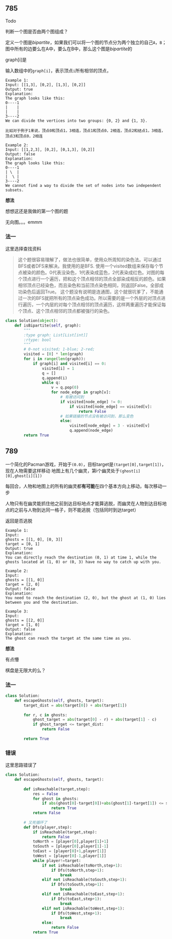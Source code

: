 ## 785

Todo

判断一个图是否由两个图组成？

定义一个图是*bipartite*，如果我们可以将一个图的节点分为两个独立的自己`A`，`B`；图中所有的边要么在A中，要么在B中，那么这个图是*bipartite*的

graph[i]是

输入数组中的`graph[i]`，表示顶点`i`所有相邻的顶点，

```
Example 1:
Input: [[1,3], [0,2], [1,3], [0,2]]
Output: true
Explanation: 
The graph looks like this:
0----1
|    |
|    |
3----2
We can divide the vertices into two groups: {0, 2} and {1, 3}.

比如对于例子1来说，顶点0和顶点1，3相连，顶点1和顶点0，2相连，顶点2和结点1，3相连，顶点3和顶点0，2相连
```
```
Example 2:
Input: [[1,2,3], [0,2], [0,1,3], [0,2]]
Output: false
Explanation: 
The graph looks like this:
0----1
| \  |
|  \ |
3----2
We cannot find a way to divide the set of nodes into two independent subsets.
```

**想法**

想想这还是我做的第一个图的题

无向图。。。emmm

### 法一

这里选择查找资料
>这个题很容易理解了，做法也很简单，使用众所周知的染色法。可以通过BFS或者DFS来解决。我使用的是BFS.
>使用一个visited数组来保存每个节点被染的颜色。0代表没染色，1代表染成蓝色，2代表染成红色。对图的每个顶点进行一个遍历，把和这个顶点相邻的顶点全部染成相反的颜色。如果相邻顶点已经染色，而且染色和当前顶点染色相同，则返回False。全部成功染色后返回True。
>这个题没有说明是连通图，这个就很坑爹了，不能通过一次的BFS就把所有的顶点染色成功。所以需要的是一个外层的对顶点进行遍历，一个内层的对每个顶点相邻的顶点遍历，这样两重遍历才能保证每个顶点、这个顶点相邻的顶点都被强行的染色。

```py
class Solution(object):
    def isBipartite(self, graph):
        """
        :type graph: List[List[int]]
        :rtype: bool
        """
        # 0-not visited; 1-blue; 2-red;
        visited = [0] * len(graph)
        for i in range(len(graph)):
            if graph[i] and visited[i] == 0:
                visited[i] = 1
                q = []
                q.append(i)
                while q:
                    v = q.pop(0)
                    for node_edge in graph[v]:
                        # 有被访问到
                        if visited[node_edge] != 0:
                            if visited[node_edge] == visited[v]:
                                return False
                        # 如果链接的节点没有被访问到，那么变色
                        else:
                            visited[node_edge] = 3 - visited[v]
                            q.append(node_edge)
        return True
```

## 789

一个简化的Pacman游戏，开始于`(0.0)`，目标target是`(target[0],target[1])`，现在人物需要这样移动
地图上有几个幽灵，第i个幽灵处于`(ghost[i][0],ghost[i][1])`

每回合，人物和地图上的所有的幽灵都**有可能**在四个基本方向上移动，每次移动一步

人物只有在幽灵能抓住他之前到达目标地点才能算逃脱，而幽灵在人物到达目标地点的之前与人物到达同一格子，则不能逃脱（包括同时到达target）

返回是否逃脱


```
Example 1:
Input: 
ghosts = [[1, 0], [0, 3]]
target = [0, 1]
Output: true
Explanation: 
You can directly reach the destination (0, 1) at time 1, while the ghosts located at (1, 0) or (0, 3) have no way to catch up with you.
```

```
Example 2:
Input: 
ghosts = [[1, 0]]
target = [2, 0]
Output: false
Explanation: 
You need to reach the destination (2, 0), but the ghost at (1, 0) lies between you and the destination.
```

```
Example 3:
Input: 
ghosts = [[2, 0]]
target = [1, 0]
Output: false
Explanation: 
The ghost can reach the target at the same time as you.
```

**想法**

有点懵

棋盘是无限大的么？

### 法一

```py
class Solution:
    def escapeGhosts(self, ghosts, target):
        target_dist = abs(target[0]) + abs(target[1])
        
        for r, c in ghosts:
            ghost_target = abs(target[0] - r) + abs(target[1] - c)
            if ghost_target <= target_dist:
                return False
            
        return True
```

### 错误

这里思路错误了

```py
class Solution:
    def escapeGhosts(self, ghosts, target):
                
        def isReachable(target,step):
            res = False
            for ghost in ghosts:
                if abs(ghost[0]-target[0])+abs(ghost[1]-target[1]) <= step:
                    return True
            return False
        
        # 又死循环了
        def Dfs(player,step):
            if isReachable(target,step):
                return False
            toNorth = [player[0],player[1]+1]
            toSouth = [player[0],player[1]-1]
            toEast = [player[0]+1,player[1]]
            toWest = [player[0]-1,player[1]]
            while player!=target:
                if not isReachable(toNorth,step+1):
                    if Dfs(toNorth,step+1):
                        break
                elif not isReachable(toSouth,step+1):
                    if Dfs(toSouth,step+1):
                        break
                elif not isReachable(toEast,step+1):
                    if Dfs(toEast,step+1):
                        break
                elif not isReachable(toWest,step+1):
                    if Dfs(toWest,step+1):
                        break
                else:
                    return False
            return True
```

